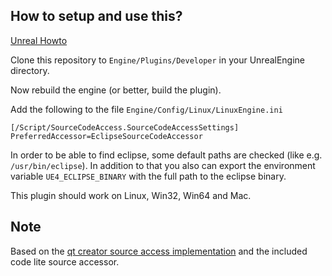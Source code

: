 ## How to setup and use this?
[Unreal Howto](https://wiki.unrealengine.com/Linux_Known_Issues#C.2B.2B_projects_and_IDE.27s)

Clone this repository to ```Engine/Plugins/Developer``` in your UnrealEngine directory.

Now rebuild the engine (or better, build the plugin).

Add the following to the file ```Engine/Config/Linux/LinuxEngine.ini```

```
[/Script/SourceCodeAccess.SourceCodeAccessSettings]
PreferredAccessor=EclipseSourceCodeAccessor
```

In order to be able to find eclipse, some default paths are checked (like e.g. ```/usr/bin/eclipse```).
In addition to that you also can export the environment variable ```UE4_ECLIPSE_BINARY``` with the full path to the eclipse binary.

This plugin should work on Linux, Win32, Win64 and Mac.

## Note
Based on the [qt creator source access implementation](https://github.com/fire/QtCreatorSourceCodeAccess) and the included code lite source accessor.
